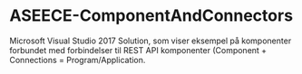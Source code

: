 # ASEECE-ComponentAndConnectors
Microsoft Visual Studio 2017 Solution, som viser eksempel på komponenter forbundet med forbindelser til REST API komponenter (Component + Connections = Program/Application.

